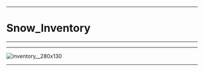 ***
# Snow_Inventory
***
***
![inventory__280x130](https://user-images.githubusercontent.com/23619819/34141846-f509d2e6-e451-11e7-8f35-272cd1e39a0e.png)

***
